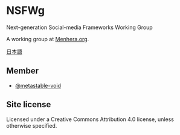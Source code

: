 # NSFWg
Next-generation Social-media Frameworks Working Group

A working group at [Menhera.org](https://www.menhera.org/).

[日本語](ja/)

## Member

- [@metastable-void](https://github.com/metastable-void)

## Site license

Licensed under a Creative Commons Attribution 4.0 license, unless otherwise specified.
